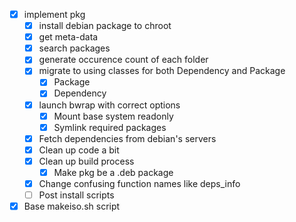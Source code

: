 - [x] implement pkg
	- [x] install debian package to chroot
	- [x] get meta-data
	- [x] search packages
	- [x] generate occurence count of each folder
	- [x] migrate to using classes for both Dependency and Package
		- [x] Package
		- [x] Dependency
	- [x] launch bwrap with correct options
		- [x] Mount base system readonly
		- [x] Symlink required packages
	- [x] Fetch dependencies from debian's servers
	- [x] Clean up code a bit
	- [x] Clean up build process
		- [x] Make pkg be a .deb package
	- [x] Change confusing function names like deps_info
	- [ ] Post install scripts

- [x] Base makeiso.sh script
